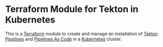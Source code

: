 # Terraform Module for Tekton in Kubernetes

This is a [Terraform](https://www.terraform.io/) module to create and
manage an installation of [Tekton Pipelines](https://tekton.dev/)
and [Pipelines As Code](https://pipelinesascode.com/) in a
[Kubernetes](https://kubernetes.io/) cluster.
